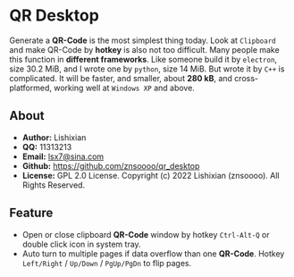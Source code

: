 # QR Desktop
Generate a __QR-Code__ is the most simplest thing today. 
Look at `Clipboard` and make QR-Code by __hotkey__ is also not too difficult.
Many people make this function in __different frameworks__.
Like someone build it by `electron`, size 30.2 MiB, and I wrote one by `python`, size 14 MiB. 
But wrote it by `C++` is complicated. It will be faster, and smaller, about __280 kB__, and cross-platformed, working well at `Windows XP` and above.

## About
- __Author:__ Lishixian
- __QQ:__ 11313213
- __Email:__ lsx7@sina.com
- __Github:__ https://github.com/znsoooo/qr_desktop
- __License:__ GPL 2.0 License. Copyright (c) 2022 Lishixian (znsoooo). All Rights Reserved.

## Feature
- Open or close clipboard __QR-Code__ window by hotkey `Ctrl-Alt-Q` or double click icon in system tray.
- Auto turn to multiple pages if data overflow than one __QR-Code__. Hotkey `Left/Right` / `Up/Down` / `PgUp/PgDn` to flip pages.
